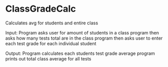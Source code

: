 # ClassGradeCalc
Calculates avg for students and entire class

Input: Program asks user for amount of students in a class
program then asks how many tests total are in the class
program then asks user to enter each test grade for each individual student

Output: Program calculates each students test grade average
program prints out total class average for all tests
